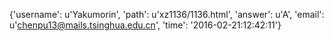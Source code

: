 {'username': u'Yakumorin', 'path': u'xz1136/1136.html', 'answer': u'A', 'email': u'chenpu13@mails.tsinghua.edu.cn', 'time': '2016-02-21:12:42:11'}